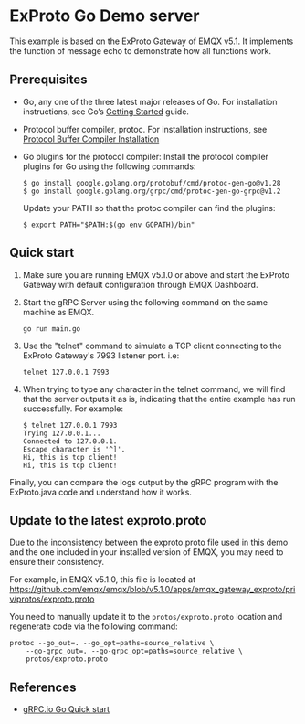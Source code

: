 # ExProto Go Demo server

This example is based on the ExProto Gateway of EMQX v5.1.
It implements the function of message echo to demonstrate how all functions work.

## Prerequisites

- Go, any one of the three latest major releases of Go.
  For installation instructions, see Go’s [Getting Started](https://go.dev/doc/install) guide.

- Protocol buffer compiler, protoc.
  For installation instructions, see [Protocol Buffer Compiler Installation](https://grpc.io/docs/protoc-installation/)

- Go plugins for the protocol compiler:
  Install the protocol compiler plugins for Go using the following commands:
  ```
  $ go install google.golang.org/protobuf/cmd/protoc-gen-go@v1.28
  $ go install google.golang.org/grpc/cmd/protoc-gen-go-grpc@v1.2
  ```
  Update your PATH so that the protoc compiler can find the plugins:
  ```
  $ export PATH="$PATH:$(go env GOPATH)/bin"
  ```

## Quick start

1. Make sure you are running EMQX v5.1.0 or above and start the ExProto Gateway with default
   configuration through EMQX Dashboard.

2. Start the gRPC Server using the following command on the same machine as EMQX.
   ```
   go run main.go
   ```

3. Use the "telnet" command to simulate a TCP client connecting to the ExProto Gateway's 7993
   listener port. i.e:

   ```
   telnet 127.0.0.1 7993
   ```

4. When trying to type any character in the telnet command, we will find that the server outputs
   it as is, indicating that the entire example has run successfully. For example:

   ```
   $ telnet 127.0.0.1 7993
   Trying 127.0.0.1...
   Connected to 127.0.0.1.
   Escape character is '^]'.
   Hi, this is tcp client!
   Hi, this is tcp client!
   ```

Finally, you can compare the logs output by the gRPC program with the ExProto.java code
and understand how it works.


## Update to the latest exproto.proto

Due to the inconsistency between the exproto.proto file used in this demo and the one included
in your installed version of EMQX, you may need to ensure their consistency.

For example, in EMQX v5.1.0, this file is located at
https://github.com/emqx/emqx/blob/v5.1.0/apps/emqx_gateway_exproto/priv/protos/exproto.proto

You need to manually update it to the `protos/exproto.proto` location and
regenerate code via the following command:

```
protoc --go_out=. --go_opt=paths=source_relative \
    --go-grpc_out=. --go-grpc_opt=paths=source_relative \
    protos/exproto.proto
```

## References

- [gRPC.io Go Quick start](https://grpc.io/docs/languages/go/quickstart/)

